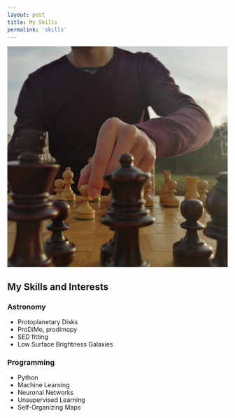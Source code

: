 ```yaml
---
layout: post
title: My Skills
permalink: 'skills'
---
```


[<img src="/images/chess.jpg" class="fit image">](/skills)


## My Skills and Interests  

### Astronomy
- Protoplanetary Disks
- ProDiMo, prodimopy
- SED fitting
- Low Surface Brightness Galaxies

### Programming
- Python
- Machine Learning
- Neuronal Networks
- Unsupervised Learning
- Self-Organizing Maps

